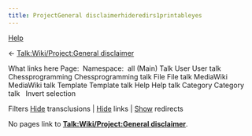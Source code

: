 ```yaml
---
title: ProjectGeneral disclaimerhideredirs1printableyes
---
```

[Help](/www.mediawiki.org/wiki/Special:MyLanguage/Help:What_links_here)





← [Talk:Wiki/Project:General disclaimer](index.php?title=Talk:Wiki/Project:General_disclaimer&action=edit&redlink=1 "Talk:Wiki/Project:General disclaimer (page does not exist)")



What links here
Page:  Namespace: 
all
(Main)
Talk
User
User talk
Chessprogramming
Chessprogramming talk
File
File talk
MediaWiki
MediaWiki talk
Template
Template talk
Help
Help talk
Category
Category talk
  Invert selection 

Filters
[Hide](index.php?title=Special:WhatLinksHere/Talk:Wiki/Project:General_disclaimer&hideredirs=1&hidetrans=1 "Special:WhatLinksHere/Talk:Wiki/Project:General disclaimer") transclusions | [Hide](index.php?title=Special:WhatLinksHere/Talk:Wiki/Project:General_disclaimer&hideredirs=1&hidelinks=1 "Special:WhatLinksHere/Talk:Wiki/Project:General disclaimer") links | [Show](Special:WhatLinksHere/Talk:Wiki/Project:General_disclaimer "Special:WhatLinksHere/Talk:Wiki/Project:General disclaimer") redirects

No pages link to **[Talk:Wiki/Project:General disclaimer](index.php?title=Talk:Wiki/Project:General_disclaimer&action=edit&redlink=1 "Talk:Wiki/Project:General disclaimer (page does not exist)")**.


 
